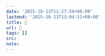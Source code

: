 ```yaml
---
date: '2025-10-13T11:27:50+08:00'
lastmod: '2025-10-13T13:04:51+08:00'
title: 󰚈
url: 󰚈
tags: []
src:
note:
---
```

